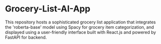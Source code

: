 # Grocery-List-AI-App
This repository hosts a sophisticated grocery list application that integrates the 'roberta-base' model using Spacy for grocery item categorization, and displayed using a user-friendly interface built with React.js and powered by FastAPI for backend.
